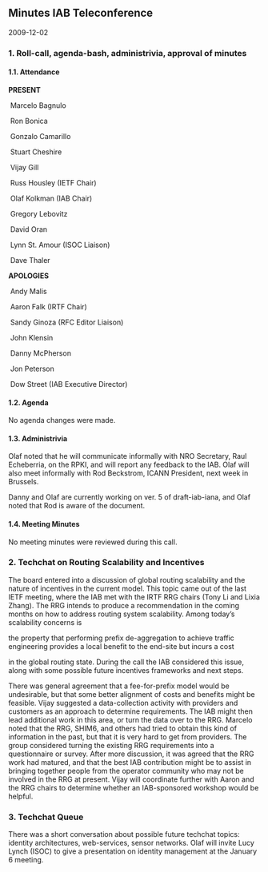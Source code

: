 
Minutes IAB Teleconference
--------------------------


2009-12-02


### 1. Roll-call, agenda-bash, administrivia, approval of minutes


#### 1.1. Attendance


**PRESENT**  

 Marcelo Bagnulo  

 Ron Bonica  

 Gonzalo Camarillo  

 Stuart Cheshire  

 Vijay Gill  

 Russ Housley (IETF Chair)  

 Olaf Kolkman (IAB Chair)  

 Gregory Lebovitz  

 David Oran  

 Lynn St. Amour (ISOC Liaison)  

 Dave Thaler  

**APOLOGIES**  

 Andy Malis  

 Aaron Falk (IRTF Chair)  

 Sandy Ginoza (RFC Editor Liaison)  

 John Klensin  

 Danny McPherson  

 Jon Peterson  

 Dow Street (IAB Executive Director)


#### 1.2. Agenda


No agenda changes were made.


#### 1.3. Administrivia


Olaf noted that he will communicate informally with NRO Secretary, Raul Echeberria, on the RPKI, and will report any feedback to the IAB. Olaf will also meet informally with Rod Beckstrom, ICANN President, next week in Brussels.


Danny and Olaf are currently working on ver. 5 of draft-iab-iana, and Olaf noted that Rod is aware of the document.


#### 1.4. Meeting Minutes


No meeting minutes were reviewed during this call.


### 2. Techchat on Routing Scalability and Incentives


The board entered into a discussion of global routing scalability and the nature of incentives in the current model. This topic came out of the last IETF meeting, where the IAB met with the IRTF RRG chairs (Tony Li and Lixia Zhang). The RRG intends to produce a recommendation in the coming months on how to address routing system scalability. Among today’s scalability concerns is  

the property that performing prefix de-aggregation to achieve traffic engineering provides a local benefit to the end-site but incurs a cost  

in the global routing state. During the call the IAB considered this issue, along with some possible future incentives frameworks and next steps.


There was general agreement that a fee-for-prefix model would be undesirable, but that some better alignment of costs and benefits might be feasible. Vijay suggested a data-collection activity with providers and customers as an approach to determine requirements. The IAB might then lead additional work in this area, or turn the data over to the RRG. Marcelo noted that the RRG, SHIM6, and others had tried to obtain this kind of information in the past, but that it is very hard to get from providers. The group considered turning the existing RRG requirements into a questionnaire or survey. After more discussion, it was agreed that the RRG work had matured, and that the best IAB contribution might be to assist in bringing together people from the operator community who may not be involved in the RRG at present. Vijay will coordinate further with Aaron and the RRG chairs to determine whether an IAB-sponsored workshop would be helpful.


### 3. Techchat Queue


There was a short conversation about possible future techchat topics: identity architectures, web-services, sensor networks. Olaf will invite Lucy Lynch (ISOC) to give a presentation on identity management at the January 6 meeting.


